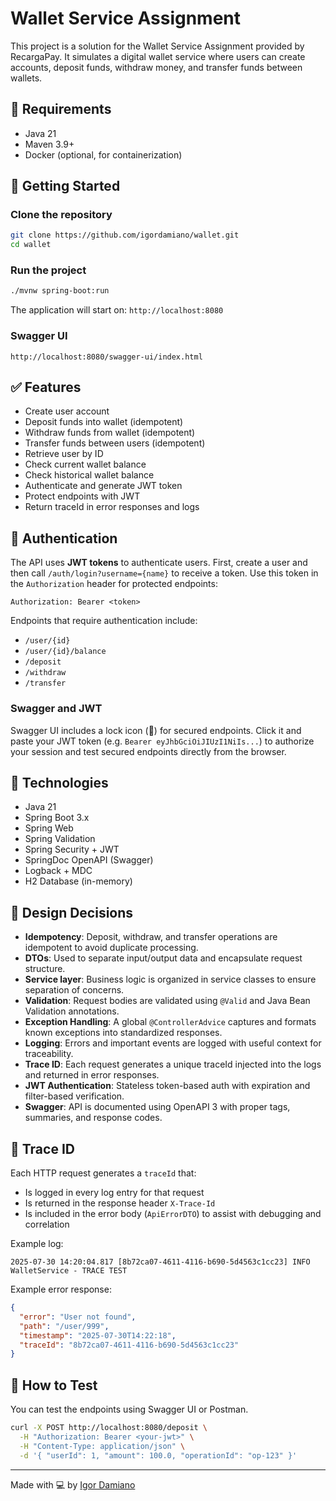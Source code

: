 
# Wallet Service Assignment

This project is a solution for the Wallet Service Assignment provided by RecargaPay. It simulates a digital wallet service where users can create accounts, deposit funds, withdraw money, and transfer funds between wallets.

## 📌 Requirements

- Java 21
- Maven 3.9+
- Docker (optional, for containerization)

## 🚀 Getting Started

### Clone the repository

```bash
git clone https://github.com/igordamiano/wallet.git
cd wallet
```

### Run the project

```bash
./mvnw spring-boot:run
```

The application will start on: `http://localhost:8080`

### Swagger UI

```text
http://localhost:8080/swagger-ui/index.html
```

## ✅ Features

- Create user account
- Deposit funds into wallet (idempotent)
- Withdraw funds from wallet (idempotent)
- Transfer funds between users (idempotent)
- Retrieve user by ID
- Check current wallet balance
- Check historical wallet balance
- Authenticate and generate JWT token
- Protect endpoints with JWT
- Return traceId in error responses and logs

## 🔐 Authentication

The API uses **JWT tokens** to authenticate users. First, create a user and then call `/auth/login?username={name}` to receive a token. Use this token in the `Authorization` header for protected endpoints:

```
Authorization: Bearer <token>
```

Endpoints that require authentication include:
- `/user/{id}`
- `/user/{id}/balance`
- `/deposit`
- `/withdraw`
- `/transfer`

### Swagger and JWT

Swagger UI includes a lock icon (🔐) for secured endpoints. Click it and paste your JWT token (e.g. `Bearer eyJhbGciOiJIUzI1NiIs...`) to authorize your session and test secured endpoints directly from the browser.

## 🧱 Technologies

- Java 21
- Spring Boot 3.x
- Spring Web
- Spring Validation
- Spring Security + JWT
- SpringDoc OpenAPI (Swagger)
- Logback + MDC
- H2 Database (in-memory)

## 🧠 Design Decisions

- **Idempotency**: Deposit, withdraw, and transfer operations are idempotent to avoid duplicate processing.
- **DTOs**: Used to separate input/output data and encapsulate request structure.
- **Service layer**: Business logic is organized in service classes to ensure separation of concerns.
- **Validation**: Request bodies are validated using `@Valid` and Java Bean Validation annotations.
- **Exception Handling**: A global `@ControllerAdvice` captures and formats known exceptions into standardized responses.
- **Logging**: Errors and important events are logged with useful context for traceability.
- **Trace ID**: Each request generates a unique traceId injected into the logs and returned in error responses.
- **JWT Authentication**: Stateless token-based auth with expiration and filter-based verification.
- **Swagger**: API is documented using OpenAPI 3 with proper tags, summaries, and response codes.

## 📎 Trace ID

Each HTTP request generates a `traceId` that:
- Is logged in every log entry for that request
- Is returned in the response header `X-Trace-Id`
- Is included in the error body (`ApiErrorDTO`) to assist with debugging and correlation

Example log:
```
2025-07-30 14:20:04.817 [8b72ca07-4611-4116-b690-5d4563c1cc23] INFO  WalletService - TRACE TEST
```

Example error response:
```json
{
  "error": "User not found",
  "path": "/user/999",
  "timestamp": "2025-07-30T14:22:18",
  "traceId": "8b72ca07-4611-4116-b690-5d4563c1cc23"
}
```

## 🧪 How to Test

You can test the endpoints using Swagger UI or Postman.

```bash
curl -X POST http://localhost:8080/deposit \
  -H "Authorization: Bearer <your-jwt>" \
  -H "Content-Type: application/json" \
  -d '{ "userId": 1, "amount": 100.0, "operationId": "op-123" }'
```

---

Made with 💻 by [Igor Damiano](https://github.com/igordamiano)

